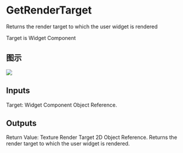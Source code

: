 # GetRenderTarget

Returns the render target to which the user widget is rendered

Target is Widget Component

## 图示

![]($-20221218-21221429.png)

## Inputs

Target: Widget Component Object Reference.  

## Outputs

Return Value: Texture Render Target 2D Object Reference. Returns the render target to which the user widget is rendered.

